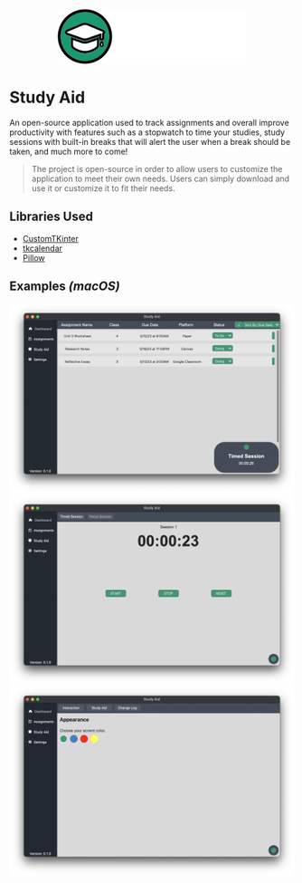 <p align="center">
  <picture>
    <img src="sa_banner.png">
  </picture>
</p>

# Study Aid
An open-source application used to track assignments and overall improve productivity with features such as a stopwatch to time your studies, study sessions with built-in breaks that will alert the user when a break should be taken, and much more to come!
> The project is open-source in order to allow users to customize the application to meet their own needs. Users can simply download and use it or customize it to fit their needs.


## Libraries Used
- [CustomTKinter](https://pypi.org/project/customtkinter/0.3/)
- [tkcalendar](https://pypi.org/project/tkcalendar/)
- [Pillow](https://pypi.org/project/Pillow/)

## Examples *(macOS)*

<img src="examples/assignments.png" width=800>
<img src="examples/timed_session.png" width=800>
<img src="examples/settings.png" width=800>
